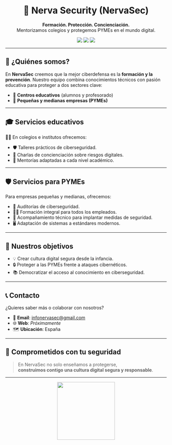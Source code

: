 <h1 align="center">🔐 Nerva Security (NervaSec)</h1>

<p align="center">
  <strong>Formación. Protección. Concienciación.</strong><br>
  Mentorizamos colegios y protegemos PYMEs en el mundo digital.
</p>

<p align="center">
  <img src="https://img.shields.io/badge/Ciberseguridad-Educación%20%7C%20PYMEs-blueviolet?style=for-the-badge">
  <img src="https://img.shields.io/badge/Ubicación-Sevilla-yellow?style=for-the-badge">
  <img src="https://img.shields.io/badge/Email-infonervasec@gmail.com-red?style=for-the-badge&logo=gmail">
</p>

---

## 🚀 ¿Quiénes somos?

En **NervaSec** creemos que la mejor ciberdefensa es la **formación y la prevención**. Nuestro equipo combina conocimientos técnicos con pasión educativa para proteger a dos sectores clave:

- 🏫 **Centros educativos** (alumnos y profesorado)
- 🏢 **Pequeñas y medianas empresas (PYMEs)**

---

## 🎓 Servicios educativos

👩‍🏫 En colegios e institutos ofrecemos:

- 🛡️ Talleres prácticos de ciberseguridad.
- 🧠 Charlas de concienciación sobre riesgos digitales.
- 🤝 Mentorías adaptadas a cada nivel académico.

---

## 🛡️ Servicios para PYMEs

Para empresas pequeñas y medianas, ofrecemos:

- 🧾 Auditorías de ciberseguridad.
- 🏋️‍♂️ Formación integral para todos los empleados.
- 🔧 Acompañamiento técnico para implantar medidas de seguridad.
- 🖥️ Adaptación de sistemas a estándares modernos.

---

## 🎯 Nuestros objetivos

- 💡 Crear cultura digital segura desde la infancia.
- 🔒 Proteger a las PYMEs frente a ataques cibernéticos.
- 📚 Democratizar el acceso al conocimiento en ciberseguridad.

---

## 📞 Contacto

¿Quieres saber más o colaborar con nosotros?

- 📧 **Email**: [infonervasec@gmail.com](mailto:infonervasec@gmail.com)  
- 🌐 **Web**: *Próximamente*
- 🗺️ **Ubicación**: España

---

## 🧠 Comprometidos con tu seguridad

> En NervaSec no solo enseñamos a protegerse,  
> **construimos contigo una cultura digital segura y responsable**.

---

<div align="center">
  <img src="https://media1.giphy.com/media/v1.Y2lkPTc5MGI3NjExdGhpM3dhb281aXo3ZXJrZTZnODMyZzg5dnE5djhhb3Jna3lqbWx1bCZlcD12MV9pbnRlcm5hbF9naWZfYnlfaWQmY3Q9Zw/ENY5vJgJPEfG3Ym14H/giphy.gif" width="180">
</div>

